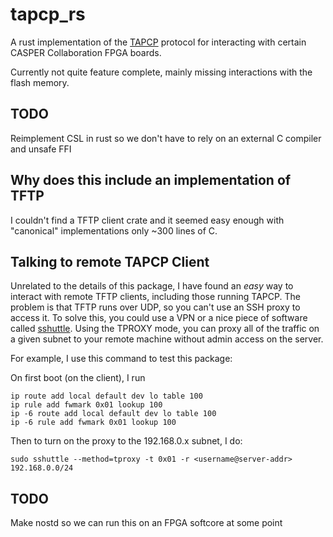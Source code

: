 # tapcp_rs

A rust implementation of the [TAPCP](https://github.com/casper-astro/mlib_devel/blob/m2021a/jasper_library/sw/jam/casper_tapcp.c) protocol for interacting with certain CASPER Collaboration FPGA boards.

Currently not quite feature complete, mainly missing interactions with the flash memory.

## TODO

Reimplement CSL in rust so we don't have to rely on an external C compiler and unsafe FFI

## Why does this include an implementation of TFTP

I couldn't find a TFTP client crate and it seemed easy enough with "canonical" implementations only ~300 lines of C.

## Talking to remote TAPCP Client

Unrelated to the details of this package, I have found an *easy* way to interact with remote TFTP clients, including those running TAPCP. The problem is that TFTP runs over UDP, so you can't use an SSH proxy to access it. To solve this, you could use a VPN or a nice piece of software called [sshuttle](https://github.com/sshuttle/sshuttle). Using the TPROXY mode, you can proxy all of the traffic on a given subnet to your remote machine without admin access on the server.

For example, I use this command to test this package:

On first boot (on the client), I run
```shell
ip route add local default dev lo table 100
ip rule add fwmark 0x01 lookup 100
ip -6 route add local default dev lo table 100
ip -6 rule add fwmark 0x01 lookup 100
```

Then to turn on the proxy to the 192.168.0.x subnet, I do:

```shell
sudo sshuttle --method=tproxy -t 0x01 -r <username@server-addr> 192.168.0.0/24
```

## TODO

Make nostd so we can run this on an FPGA softcore at some point